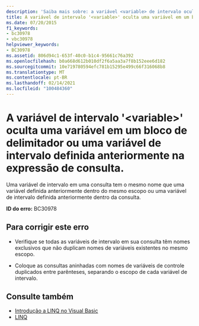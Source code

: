 ```yaml
---
description: 'Saiba mais sobre: a variável <variable> de intervalo oculta uma variável em um bloco delimitador ou uma variável de intervalo definida anteriormente na expressão de consulta.'
title: A variável de intervalo '<variable>' oculta uma variável em um bloco de delimitador ou uma variável de intervalo definida anteriormente na expressão de consulta.
ms.date: 07/20/2015
f1_keywords:
- bc30978
- vbc30978
helpviewer_keywords:
- BC30978
ms.assetid: 806d94c1-653f-40c0-b1c4-95661c76a392
ms.openlocfilehash: b0a668d612b010df2f6a5aa3a7f8b152eee6d182
ms.sourcegitcommit: 10e719780594efc781b15295e499c66f316068b8
ms.translationtype: MT
ms.contentlocale: pt-BR
ms.lasthandoff: 02/14/2021
ms.locfileid: "100484360"
---
```

# <a name="range-variable-variable-hides-a-variable-in-an-enclosing-block-or-a-range-variable-previously-defined-in-the-query-expression"></a>A variável de intervalo '\<variable>' oculta uma variável em um bloco de delimitador ou uma variável de intervalo definida anteriormente na expressão de consulta.

Uma variável de intervalo em uma consulta tem o mesmo nome que uma variável definida anteriormente dentro do mesmo escopo ou uma variável de intervalo definida anteriormente dentro da consulta.  
  
 **ID do erro:** BC30978  
  
## <a name="to-correct-this-error"></a>Para corrigir este erro  
  
- Verifique se todas as variáveis de intervalo em sua consulta têm nomes exclusivos que não duplicam nomes de variáveis existentes no mesmo escopo.  
  
- Coloque as consultas aninhadas com nomes de variáveis de controle duplicados entre parênteses, separando o escopo de cada variável de intervalo.  
  
## <a name="see-also"></a>Consulte também

- [Introdução a LINQ no Visual Basic](../programming-guide/language-features/linq/introduction-to-linq.md)
- [LINQ](../programming-guide/language-features/linq/index.md)
